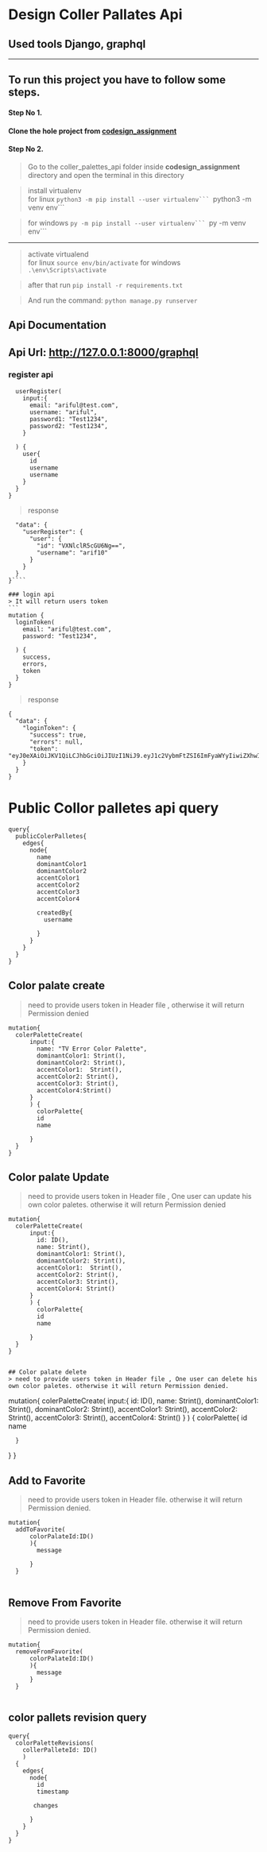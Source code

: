 # Design Coller Pallates Api

## Used tools Django, graphql

------
## To run this project you have to follow some steps.

#### **Step No 1.**

#### Clone the hole project from [codesign_assignment](https://github.com/MdArifulislam21/codesign_assignment)

#### Step No 2.

> Go to the coller_palettes_api folder inside **codesign_assignment** directory and open the terminal in this directory 

> install virtualenv  
> for linux 
 ````python3 -m pip install --user virtualenv```
 ````python3 -m venv env```

> for windows 
 ````py -m pip install --user virtualenv```
 ````py -m venv env```
------
> activate virtualend  
> for linux ````source env/bin/activate````
>for windows ````.\env\Scripts\activate````


> after that run ````pip install -r requirements.txt````

> And run the command: ````python manage.py runserver````



## Api Documentation 

## Api Url: http://127.0.0.1:8000/graphql

### register api
```mutation {
  userRegister(
    input:{
      email: "ariful@test.com",
      username: "ariful",
      password1: "Test1234",
      password2: "Test1234",
    }
   
  ) {
    user{
      id
      username
      username
    }
  }
}
````
> response 
````{
  "data": {
    "userRegister": {
      "user": {
        "id": "VXNlclR5cGU6Ng==",
        "username": "arif10"
      }
    }
  }
}````

### login api
> It will return users token
```
mutation {
  loginToken(
    email: "ariful@test.com",
    password: "Test1234",

  ) {
    success,
    errors,
    token
  }
}
````
> response 
```
{
  "data": {
    "loginToken": {
      "success": true,
      "errors": null,
      "token": "eyJ0eXAiOiJKV1QiLCJhbGciOiJIUzI1NiJ9.eyJ1c2VybmFtZSI6ImFyaWYyIiwiZXhwIjoxNjc4NDUxOTU0LCJvcmlnSWF0IjoxNjc4NDUxNjU0fQ.K4RlfRq4lBg6iV8gndpu5l31meg8Pd_KNJV3meIGmCg"
    }
  }
}
````


# Public Collor palletes api query
```
query{
  publicColerPalletes{
    edges{
      node{
        name
        dominantColor1
        dominantColor2
        accentColor1
        accentColor2
        accentColor3
        accentColor4
        
        createdBy{
          username
          
        }
      }
    }
  }
}

````
## Color palate create 

> need to provide users token in Header file , otherwise it will return Permission denied
````
mutation{
  colerPaletteCreate(
      input:{
        name: "TV Error Color Palette",
        dominantColor1: Strint(),
        dominantColor2: Strint(),
        accentColor1:  Strint(),
        accentColor2: Strint(),
        accentColor3: Strint(),
        accentColor4:Strint()
      }
      ) {
    	colorPalette{
        id
        name
        
      }
  }
} 		
````


## Color palate Update 
> need to provide users token in Header file , One user can update his own color paletes. otherwise it will return Permission denied
````
mutation{
  colerPaletteCreate(
      input:{
        id: ID(),
        name: Strint(),
        dominantColor1: Strint(),
        dominantColor2: Strint(),
        accentColor1:  Strint(),
        accentColor2: Strint(),
        accentColor3: Strint(),
        accentColor4: Strint()
      }
      ) {
    	colorPalette{
        id
        name
        
      }
  }
}


## Color palate delete 
> need to provide users token in Header file , One user can delete his own color paletes. otherwise it will return Permission denied.

````
mutation{
  colerPaletteCreate(
      input:{
        id: ID(),
        name: Strint(),
        dominantColor1: Strint(),
        dominantColor2: Strint(),
        accentColor1:  Strint(),
        accentColor2: Strint(),
        accentColor3: Strint(),
        accentColor4: Strint()
      }
      ) {
    	colorPalette{
        id
        name
        
      }
  }
}


## Add to Favorite
> need to provide users token in Header file. otherwise it will return Permission denied.

````
mutation{
  addToFavorite(
      colorPalateId:ID()
      ){
    	message
        
      }
  }
	
````

## Remove From Favorite
> need to provide users token in Header file. otherwise it will return Permission denied.

````
mutation{
  removeFromFavorite(
      colorPalateId:ID()
      ){
    	message
      }
  }
	
````

## color pallets revision query
```
query{
  colorPaletteRevisions(
    collerPalleteId: ID()
    )
  {
    edges{
      node{
        id
        timestamp
        
       changes
        
      }
    }
  }
}
```
